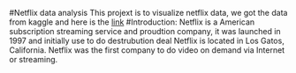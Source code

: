 #Netflix data analysis
This projext is to visualize netflix data, we got the data from kaggle and here is the [link](https://www.kaggle.com/datasets/shivamb/netflix-shows)
#Introduction:
Netflix is a American subscription streaming service and proudtion company, it was launched in 1997 and initially use to do destrubution deal Netflix is located in Los Gatos, California. Netflix was the first company to do video on demand via Internet or streaming.
